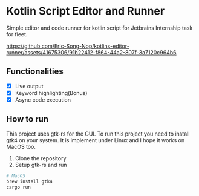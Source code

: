 # Kotlin Script Editor and Runner

Simple editor and code runner for kotlin script for Jetbrains Internship task for fleet.

https://github.com/Eric-Song-Nop/kotlins-editor-runner/assets/41675306/91b22412-f864-44a2-807f-3a7120c964b6

## Functionalities

- [x] Live output
- [x] Keyword highlighting(Bonus)
- [x] Async code execution

## How to run

This project uses gtk-rs for the GUI. To run this project you need to install gtk4 on your system.
It is implement under Linux and I hope it works on MacOS too.

1. Clone the repository
2. Setup gtk-rs and run
```bash
# MacOS
brew install gtk4
cargo run 
```
